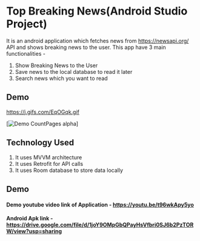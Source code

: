 # Top Breaking News(Android Studio Project)

It is an android application which fetches news from https://newsapi.org/ API and shows breaking news to the user. This app have 3 main functionalities -
1. Show Breaking News to the User
2. Save news to the local database to read it later
3. Search news which you want to read


##  Demo


https://j.gifs.com/EqOGqk.gif

[![Demo CountPages alpha](https://j.gifs.com/EqOGqk.gif)] 

##  Technology Used
1. It uses MVVM architecture
2. It uses Retrofit for API calls
3. It uses Room database to store data locally

##  Demo

#### Demo youtube video link of Application - https://youtu.be/t96wkApy5yo
#### Android Apk link - https://drive.google.com/file/d/1joY9OMpGbQPayHsVfbri0SJ6b2PzTORW/view?usp=sharing
